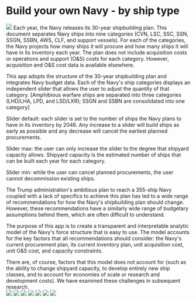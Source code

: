 # Build your own Navy - by ship type
![](screenshots/navygraphic.png "")
Each year, the Navy releases its 30-year shipbuilding plan. This document separates Navy ships into nine categories (CVN, LSC, SSC, SSN, SSGN, SSBN, AWS, CLF, and support vessels). For each of the categories, the Navy projects how many ships it will procure and how many ships it will have in its inventory each year. The plan does not include acquisition costs or operations and support (O&S) costs for each category. However, acquisition and O&S cost data is available elsewhere. <br/>

This app adopts the structure of the 30-year shipbuilding plan and integrates Navy budget data. Each of the Navy's ship categories displays an independent slider that allows the user to adjust the quantity of that category. [Amphibious warfare ships are separated into three categories (LHD/LHA, LPD, and LSD/LXR); SSGN and SSBN are consolidated into one category] <br/>

Slider default: each slider is set to the number of ships the Navy plans to have in its inventory by 2046. Any increase to a slider will build ships as early as possible and any decrease will cancel the earliest planned procurements. <br/>

Slider max: the user can only increase the slider to the degree that shipyard capacity allows. Shipyard capacity is the estimated number of ships that can be built each year for each category.

Slider min: while the user can cancel planned procurements, the user cannot decommission existing ships. <br/>

The Trump administration's ambitious plan to reach a 355-ship Navy coupled with a lack of specifics to achieve this plan has led to a wide range of recommendations for how the Navy's shipbuilding plan should change. However, these recommendations have a similarly wide range of budgetary assumptions behind them, which are often difficult to understand. <br/>

The purpose of this app is to create a transparent and interpretable analytic model of the Navy's force structure that is easy to use. The model accounts for the key factors that all recommendations should consider: the Navy's current procurement plan, its current inventory plan, unit acquisition cost, unit O&S cost, and capacity constraints. <br/>

There are, of course, factors that this model does not account for (such as the ability to change shipyard capacity, to develop entirely new ship classes, and to account for economies of scale or research and development costs). We have examined these challenges in subsequent research.<br/>
![](screenshots/fundingchange.png "")
![](screenshots/inventoryline.png "")
![](screenshots/fundingtotal.png "")
![](screenshots/inventoryarea.png "")
![](screenshots/sliders.png "")
![](screenshots/lha.png "")
![](screenshots/ssn.png "")
